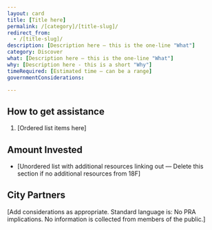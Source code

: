 ```yaml
---
layout: card
title: [Title here]
permalink: /[category]/[title-slug]/
redirect_from:
  - /[title-slug]/
description: [Description here — this is the one-line "What"]
category: Discover
what: [Description here — this is the one-line "What"]
why: [Description here - this is a short "Why"]
timeRequired: [Estimated time — can be a range]
governmentConsiderations:

---
```


## How to get assistance

1. [Ordered list items here]

<section class="method--section method--section--18f-example" markdown="1" >

<!-- ## Example from 18F  

[Example here — Delete this section if no example from 18F]

</section>

<section class="method--section method--section--additional-resources" markdown="1" > -->

## Amount Invested

- [Unordered list with additional resources linking out — Delete this section if no additional resources from 18F]

</section>

<section class="method--section method--section--government-considerations" markdown="1" >

## City Partners 

[Add considerations as appropriate. Standard language is: No PRA implications. No information is collected from members of the public.]

</section>
